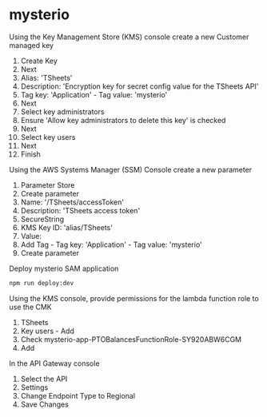# mysterio

Using the Key Management Store (KMS) console create a new Customer managed key

1. Create Key
2. Next
3. Alias: 'TSheets'
4. Description: 'Encryption key for secret config value for the TSheets API'
5. Tag key: 'Application' - Tag value: 'mysterio'
6. Next
7. Select key administrators
8. Ensure 'Allow key administrators to delete this key' is checked
9. Next
10. Select key users
11. Next
12. Finish

Using the AWS Systems Manager (SSM) Console create a new parameter

1. Parameter Store
2. Create parameter
3. Name: '/TSheets/accessToken'
4. Description: 'TSheets access token'
5. SecureString
6. KMS Key ID: 'alias/TSheets'
7. Value: <TSheets Access Token>
8. Add Tag - Tag key: 'Application' - Tag value: 'mysterio'
9. Create parameter

Deploy mysterio SAM application

```bash
npm run deploy:dev
```

Using the KMS console, provide permissions for the lambda function role to use the CMK

1. TSheets
2. Key users - Add
3. Check mysterio-app-PTOBalancesFunctionRole-SY920ABW6CGM
4. Add

In the API Gateway console

1. Select the API
2. Settings
3. Change Endpoint Type to Regional
4. Save Changes
